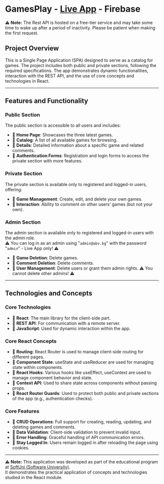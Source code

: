 # GamesPlay - [Live App](https://gamesplay-54b41.web.app/) - Firebase

⚠️ **Note:** The Rest API is hosted on a free-tier service and may take some time to wake up after a period of inactivity. Please be patient when making the first request.

## Project Overview

This is a Single Page Application (SPA) designed to serve as a catalog for games. The project includes both public and private sections, following the required specifications. The app demonstrates dynamic functionalities, interaction with the REST API, and the use of core concepts and technologies in React.

---

## Features and Functionality

### Public Section

The public section is accessible to all users and includes:

-   📌 **Home Page**: Showcases the three latest games.
-   📌 **Catalog**: A list of all available games for browsing.
-   📌 **Details**: Detailed information about a specific game and related comments.
-   📌 **Authentication Forms**: Registration and login forms to access the private section with more features.

### Private Section

The private section is available only to registered and logged-in users, offering:

-   📌 **Game Management**: Create, edit, and delete your own games.
-   📌 **Interaction**: Ability to comment on other users’ games (but not your own).

### Admin Section

The admin section is available only to registered and logged-in users with the admin role.  
⚠️ You can log in as an admin using "`admin@abv.bg`" with the password "`admin`" - Live App only! ⚠️

-   📌 **Game Deletion**: Delete games.
-   📌 **Comment Deletion**: Delete comments.
-   📌 **User Management**: Delete users or grant them admin rights. ⚠️ You cannot delete other admins! ⚠️

---

## Technologies and Concepts

### Core Technologies

-   📌 **React**: The main library for the client-side part.
-   📌 **REST API**: For communication with a remote server.
-   📌 **JavaScript**: Used for dynamic interaction within the app.

### Core React Concepts

-   📌 **Routing**: React Router is used to manage client-side routing for different pages.
-   📌 **Component State**: useState and useReducer are used for managing state within components.
-   📌 **React Hooks**: Various hooks like useEffect, useContext are used to manage component behavior and state.
-   📌 **Context API**: Used to share state across components without passing props.
-   📌 **React Router Guards**: Used to protect both public and private sections of the app (e.g., authentication checks).

### Core Features

-   📌 **CRUD Operations**: Full support for creating, reading, updating, and deleting games and comments.
-   📌 **Data Validation**: Client-side validation to prevent invalid input.
-   📌 **Error Handling**: Graceful handling of API communication errors.
-   📌 **Stay Logged In**: Users remain logged in after reloading the page using cookies.

---

⚠️ **Note:** This application was developed as part of the educational program at [SoftUni (Software University)](https://softuni.bg).  
It demonstrates the practical application of concepts and technologies studied in the React module.
